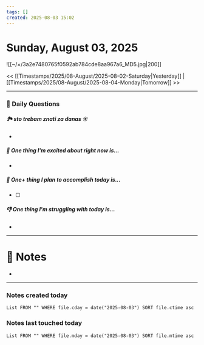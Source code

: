 ```yaml
---
tags: []
created: 2025-08-03 15:02
---
```

# Sunday, August 03, 2025

![[~/×/3a2e7480765f0592ab784cde8aa967a6_MD5.jpg|200]]

<< [[Timestamps/2025/08-August/2025-08-02-Saturday|Yesterday]] | [[Timestamps/2025/08-August/2025-08-04-Monday|Tomorrow]] >>

---
### 📅 Daily Questions

##### 🏞️️ sto trebam znati za danas ☀️
- 

##### 🙌 One thing I'm excited about right now is...
- 

##### 🚀 One+ thing I plan to accomplish today is...
- [ ] 

##### 👎 One thing I'm struggling with today is...
- 

---
# 📝 Notes
- 

---
### Notes created today
```dataview
List FROM "" WHERE file.cday = date("2025-08-03") SORT file.ctime asc
```

### Notes last touched today
```dataview
List FROM "" WHERE file.mday = date("2025-08-03") SORT file.mtime asc
```
